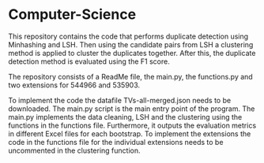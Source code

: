 # Computer-Science
This repository contains the code that performs duplicate detection using Minhashing and LSH. Then using the candidate pairs from LSH a clustering method is applied to cluster the duplicates together. After this, the duplicate detection method is evaluated using the F1 score. 

The repository consists of a ReadMe file, the main.py, the functions.py and two extensions for 544966 and 535903. 

To implement the code the datafile TVs-all-merged.json needs to be downloaded. 
The main.py script is the main entry point of the program. The main.py implements the data cleaning, LSH and the clustering using the functions in the functions file. Furthermore, it outputs the evaluation metrics in different Excel files for each bootstrap. 
To implement the extensions the code in the functions file for the individual extensions needs to be uncommented in the clustering function. 
